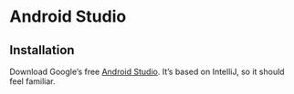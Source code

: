 # Android Studio

## Installation

Download Google’s free [Android Studio](https://developer.android.com/sdk/installing/studio.html). It’s based on IntelliJ, so it should feel familiar.